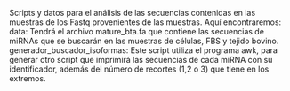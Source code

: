 Scripts y datos para el análisis de las secuencias contenidas en las muestras de los Fastq provenientes de las muestras.
Aquí encontraremos:
data: Tendrá el archivo mature_bta.fa que contiene las secuencias de miRNAs que se buscarán en las muestras de células, FBS y tejido bovino.
generador_buscador_isoformas: Este script utiliza el programa awk, para generar otro script que imprimirá las secuencias de cada miRNA con su identificador,
además del número de recortes (1,2 o 3) que tiene en los extremos.


